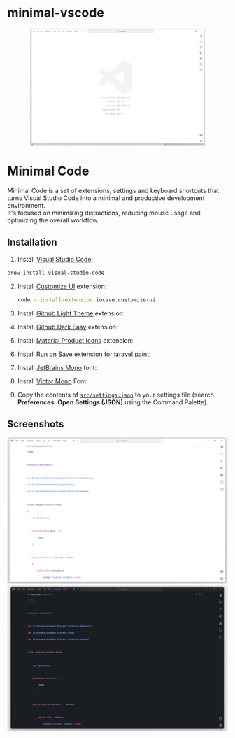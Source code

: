 # minimal-vscode
<p align="center">
  <img src="screenshots/empty-light.png#gh-light-mode-only" width="400">
</p>

# Minimal Code

Minimal Code is a set of extensions, settings and keyboard shortcuts that turns Visual Studio Code into a minimal and productive development environment.  
It's focused on minimizing distractions, reducing mouse usage and optimizing the overall workflow.

## Installation

1. Install [Visual Studio Code](https://code.visualstudio.com/Download):
  ```bash
  brew install visual-studio-code
 ```
2. Install [Customize UI](https://marketplace.visualstudio.com/items?itemName=iocave.customize-ui) extension:
   ```bash
   code --install-extension iocave.customize-ui
   ```
3. Install [Github Light Theme](https://marketplace.visualstudio.com/items?itemName=Hyzeta.vscode-theme-github-light) extension:

4. Install [Github Dark Easy](https://marketplace.visualstudio.com/items?itemName=mubaidr.github-dark-easy) extension:
5. Install [Material Product Icons](https://marketplace.visualstudio.com/items?itemName=PKief.material-product-icons) extencion:
6. Install [Run on Save](https://marketplace.visualstudio.com/items?itemName=emeraldwalk.RunOnSave) extencion for laravel paint:

5. Install [JetBrains Mono](https://www.jetbrains.com/lp/mono/) font:
6. Install [Victor Mono](https://rubjo.github.io/victor-mono/VictorMonoAll.zip) Font:

7. Copy the contents of [`src/settings.json`](src/settings.json) to your settings file (search **Preferences: Open Settings (JSON)** using the Command Palette).

## Screenshots

![code light](screenshots/code-light.png)
![code dark](screenshots/code-dark.png)
